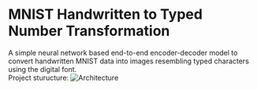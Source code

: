 # MNIST Handwritten to Typed Number Transformation <br>
A simple neural network based end-to-end encoder-decoder model to convert handwritten MNIST data into images resembling typed characters using the digital font. <br>
Project sturucture: <be>
![Architecture](https://github.com/shetumohanto/handwritten_to_digital_image_transformation/assets/53278488/91192976-e126-46f3-9e7a-c0871065cc3d)

